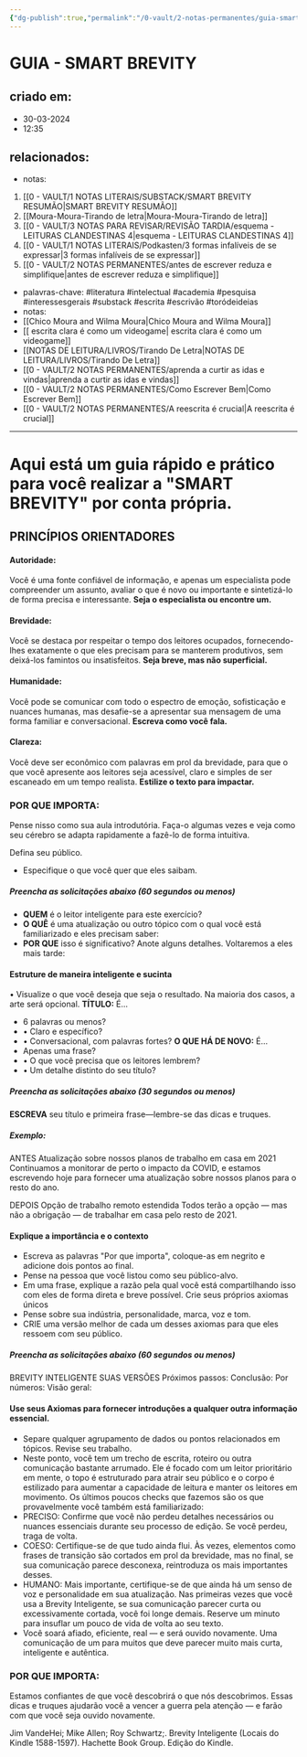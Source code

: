 ```yaml
---
{"dg-publish":true,"permalink":"/0-vault/2-notas-permanentes/guia-smart-brevity/","tags":["permanente","literatura","intelectual","academia","pesquisa","interessesgerais","substack","escrita","escrivão","toródeideias"],"dgHomeLink":true,"dgShowLocalGraph":true,"dgShowFileTree":true,"dgEnableSearch":true}
---
```


# GUIA - SMART BREVITY

## criado em: 
- 30-03-2024
- 12:35
## relacionados:
- notas:
1. [[0 - VAULT/1 NOTAS LITERAIS/SUBSTACK/SMART BREVITY RESUMÃO\|SMART BREVITY RESUMÃO]]
2. [[Moura-Moura-Tirando de letra\|Moura-Moura-Tirando de letra]]
3. [[0 - VAULT/3 NOTAS PARA REVISAR/REVISÃO TARDIA/esquema - LEITURAS CLANDESTINAS 4\|esquema - LEITURAS CLANDESTINAS 4]]
4. [[0 - VAULT/1 NOTAS LITERAIS/Podkasten/3 formas infalíveis de se expressar\|3 formas infalíveis de se expressar]]
5. [[0 - VAULT/2 NOTAS PERMANENTES/antes de escrever reduza e simplifique\|antes de escrever reduza e simplifique]]

- palavras-chave: #literatura #intelectual #academia #pesquisa #interessesgerais #substack #escrita #escrivão #toródeideias 
- notas: 
- [[Chico Moura and Wilma Moura\|Chico Moura and Wilma Moura]]
- [[ escrita clara é como um videogame\| escrita clara é como um videogame]]
- [[NOTAS DE LEITURA/LIVROS/Tirando De Letra\|NOTAS DE LEITURA/LIVROS/Tirando De Letra]]
- [[0 - VAULT/2 NOTAS PERMANENTES/aprenda a curtir as idas e vindas\|aprenda a curtir as idas e vindas]]
- [[0 - VAULT/2 NOTAS PERMANENTES/Como Escrever Bem\|Como Escrever Bem]]
- [[0 - VAULT/2 NOTAS PERMANENTES/A reescrita é crucial\|A reescrita é crucial]]
---

# Aqui está um guia rápido e prático para você realizar a "SMART BREVITY" por conta própria.

## PRINCÍPIOS ORIENTADORES

#### Autoridade:
Você é uma fonte confiável de informação, e apenas um especialista pode compreender um assunto, avaliar o que é novo ou importante e sintetizá-lo de forma precisa e interessante. **Seja o especialista ou encontre um.**

#### Brevidade:
Você se destaca por respeitar o tempo dos leitores ocupados, fornecendo-lhes exatamente o que eles precisam para se manterem produtivos, sem deixá-los famintos ou insatisfeitos. **Seja breve, mas não superficial.**

#### Humanidade:
Você pode se comunicar com todo o espectro de emoção, sofisticação e nuances humanas, mas desafie-se a apresentar sua mensagem de uma forma familiar e conversacional. **Escreva como você fala.**

#### Clareza:
Você deve ser econômico com palavras em prol da brevidade, para que o que você apresente aos leitores seja acessível, claro e simples de ser escaneado em um tempo realista. **Estilize o texto para impactar.**

### POR QUE IMPORTA:
Pense nisso como sua aula introdutória. Faça-o algumas vezes e veja como seu cérebro se adapta rapidamente a fazê-lo de forma intuitiva.

Defina seu público.
- Especifique o que você quer que eles saibam.
##### Preencha as solicitações abaixo (60 segundos ou menos)
- **QUEM** é o leitor inteligente para este exercício?
- **O QUÊ** é uma atualização ou outro tópico com o qual você está familiarizado e eles precisam saber:
- **POR QUE** isso é significativo? Anote alguns detalhes. Voltaremos a eles mais tarde:

#### Estruture de maneira inteligente e sucinta
• Visualize o que você deseja que seja o resultado. Na maioria dos casos, a arte será opcional.
**TÍTULO:**
É...
-  6 palavras ou menos?
- • Claro e específico?
- • Conversacional, com palavras fortes?
**O QUE HÁ DE NOVO:**
É...
- Apenas uma frase?
- • O que você precisa que os leitores lembrem?
- • Um detalhe distinto do seu título?

##### Preencha as solicitações abaixo (30 segundos ou menos)
**ESCREVA** seu título e primeira frase—lembre-se das dicas e truques.

##### Exemplo:
ANTES
Atualização sobre nossos planos de trabalho em casa em 2021
Continuamos a monitorar de perto o impacto da COVID, e estamos escrevendo hoje para fornecer uma atualização sobre nossos planos para o resto do ano.

DEPOIS
Opção de trabalho remoto estendida
Todos terão a opção — mas não a obrigação — de trabalhar em casa pelo resto de 2021.

#### Explique a importância e o contexto
- Escreva as palavras "Por que importa", coloque-as em negrito e adicione dois pontos ao final.
- Pense na pessoa que você listou como seu público-alvo.
- Em uma frase, explique a razão pela qual você está compartilhando isso com eles de forma direta e breve possível.
Crie seus próprios axiomas únicos
- Pense sobre sua indústria, personalidade, marca, voz e tom.
- CRIE uma versão melhor de cada um desses axiomas para que eles ressoem com seu público.
##### Preencha as solicitações abaixo (60 segundos ou menos)
BREVITY INTELIGENTE SUAS VERSÕES
Próximos passos:
Conclusão:
Por números:
Visão geral:

#### Use seus Axiomas para fornecer introduções a qualquer outra informação essencial.
- Separe qualquer agrupamento de dados ou pontos relacionados em tópicos.
Revise seu trabalho.
- Neste ponto, você tem um trecho de escrita, roteiro ou outra comunicação bastante arrumado. Ele é focado com um leitor prioritário em mente, o topo é estruturado para atrair seu público e o corpo é estilizado para aumentar a capacidade de leitura e manter os leitores em movimento.
Os últimos poucos checks que fazemos são os que provavelmente você também está familiarizado:
-  PRECISO: Confirme que você não perdeu detalhes necessários ou nuances essenciais durante seu processo de edição. Se você perdeu, traga de volta.
- COESO: Certifique-se de que tudo ainda flui. Às vezes, elementos como frases de transição são cortados em prol da brevidade, mas no final, se sua comunicação parece desconexa, reintroduza os mais importantes desses.
- HUMANO: Mais importante, certifique-se de que ainda há um senso de voz e personalidade em sua atualização. Nas primeiras vezes que você usa a Brevity Inteligente, se sua comunicação parecer curta ou excessivamente cortada, você foi longe demais. Reserve um minuto para insuflar um pouco de vida de volta ao seu texto.
- Você soará afiado, eficiente, real — e será ouvido novamente. Uma comunicação de um para muitos que deve parecer muito mais curta, inteligente e autêntica.
### POR QUE IMPORTA:
Estamos confiantes de que você descobrirá o que nós descobrimos. Essas dicas e truques ajudarão você a vencer a guerra pela atenção — e farão com que você seja ouvido novamente.

Jim VandeHei; Mike Allen; Roy Schwartz;. Brevity Inteligente (Locais do Kindle 1588-1597). Hachette Book Group. Edição do Kindle.